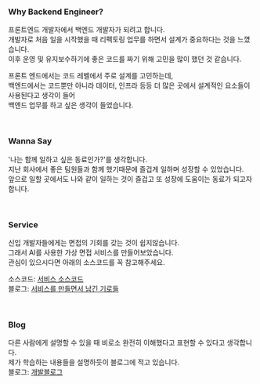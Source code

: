 ### Why Backend Engineer?

프론트엔드 개발자에서 백엔드 개발자가 되려고 합니다. <br />
개발자로 처음 일을 시작했을 때 리펙토링 업무를 하면서 설계가 중요하다는 것을 느꼈습니다. <br />
이후 운영 및 유지보수하기에 좋은 코드를 짜기 위해 고민을 많이 했던 것 같습니다. <br />

프론트 엔드에서는 코드 레벨에서 주로 설계를 고민하는데, <br />
백엔드에서는 코드뿐만 아니라 데이터, 인프라 등등 더 많은 곳에서 설계적인 요소들이 사용된다고 생각이 들어 <br />
백엔드 업무를 하고 싶은 생각이 들었습니다.

<br />

### Wanna Say

'나는 함께 일하고 싶은 동료인가?'를 생각합니다. <br />
지난 회사에서 좋은 팀원들과 함께 했기때문에 즐겁게 일하며 성장할 수 있었습니다. <br />
앞으로 일할 곳에서도 나와 같이 일하는 것이 즐겁고 또 성장에 도움이는 동료가 되고자 합니다.

<br />

### Service

신입 개발자들에게는 면접의 기회를 갖는 것이 쉽지않습니다. <br />
그래서 AI를 사용한 가상 면접 서비스를 만들어보았습니다. <br />
관심이 있으시다면 아래의 소스코드를 꼭 참고해주세요.  <br />

소스코드: [서비스 소스코드](https://github.com/jdh-dev-community/coconut) <br />
블로그: [서비스를 만들면서 남긴 기로들](https://iwsaitw.tistory.com/category/%EC%9A%B4%EC%98%81%20%EC%A4%91%EC%9D%B8%20%EC%84%9C%EB%B9%84%EC%8A%A4/Coconut.)

<br />

### Blog
다른 사람에게 설명할 수 있을 때 비로소 완전히 이해했다고 표현할 수 있다고 생각합니다.  <br />
제가 학습하는 내용들을 설명하듯이 블로그에 적고 있습니다. <br />
블로그: [개발블로그](https://iwsaitw.tistory.com/)

